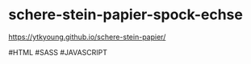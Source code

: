 # schere-stein-papier-spock-echse

 https://ytkyoung.github.io/schere-stein-papier/


#HTML #SASS #JAVASCRIPT
